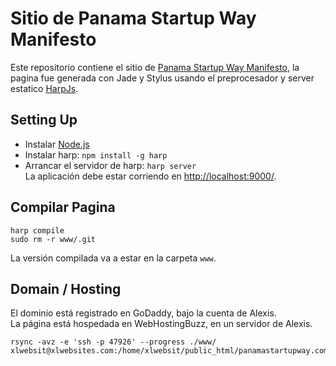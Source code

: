 Sitio de Panama Startup Way Manifesto
======

Este repositorio contiene el sitio de [Panama Startup Way Manifesto](http://panamastartupway.com/), la pagina fue generada con Jade y Stylus usando el preprocesador y server estatico [HarpJs](https://www.harpjs.com).

## Setting Up
- Instalar [Node.js](http://nodejs.org/)
- Instalar harp: `npm install -g harp`
- Arrancar el servidor de harp: `harp server`  
La aplicación debe estar corriendo en [http://localhost:9000/](http://localhost:9000/).

## Compilar Pagina
```
harp compile
sudo rm -r www/.git
```
La versión compilada va a estar en la carpeta `www`.

## Domain / Hosting
El dominio está registrado en GoDaddy, bajo la cuenta de Alexis.  
La página está hospedada en WebHostingBuzz, en un servidor de Alexis.
```
rsync -avz -e 'ssh -p 47926' --progress ./www/ xlwebsit@xlwebsites.com:/home/xlwebsit/public_html/panamastartupway.com
```
